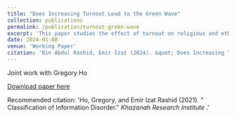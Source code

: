 ```yaml
---
title: "Does Increasing Turnout Lead to the Green Wave"
collection: publications
permalink: /publication/turnout-green-wave
excerpt: 'This paper studies the effect of turnout on religious and ethnic voting by using rainfall variation in turnout.'
date: 2024-01-08
venue: 'Working Paper'
citation: 'Bin Abdul Rashid, Emir Izat (2024). &quot; Does Increasing Turnout Lead to the Green Wave &quot; <i> Khazanah Research Institute </i>.'
---
```

Joint work with Gregory Ho

[Download paper here](https://www.krinstitute.org/assets/contentMS/img/template/editor/DP%20-%20Classification%20of%20Information%20Disorder.pdf)

Recommended citation: 'Ho, Gregory, and Emir Izat Rashid (2021). &quot; Classification of Information Disorder.&quot; <i> Khazanah Research Institute </i>.'
